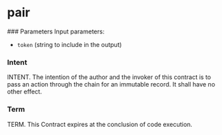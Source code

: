 <h1 class="contract">
   pair
</h1>
### Parameters
Input parameters:

* `token` (string to include in the output)


### Intent
INTENT. The intention of the author and the invoker of this contract is to pass an action through the chain for an immutable record. It shall have no other effect.

### Term
TERM. This Contract expires at the conclusion of code execution.
